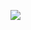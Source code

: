 <p align='center'>

  [![](https://github-readme-stats.vercel.app/api?username=MaxtheN&theme=chartreuse-dark&show_icons=true)](https://github.com/anuraghazra/github-readme-stats)

</p>

<!--
**MaxtheN/MaxtheN** is a ✨ _special_ ✨ repository because its `README.md` (this file) appears on your GitHub profile.

Here are some ideas to get you started:

- 🔭 I’m currently working on ...
- 🌱 I’m currently learning ...
- 👯 I’m looking to collaborate on ...
- 🤔 I’m looking for help with ...
- 💬 Ask me about ...
- 📫 How to reach me: ...
- ⚡ Fun fact: ...
-->
